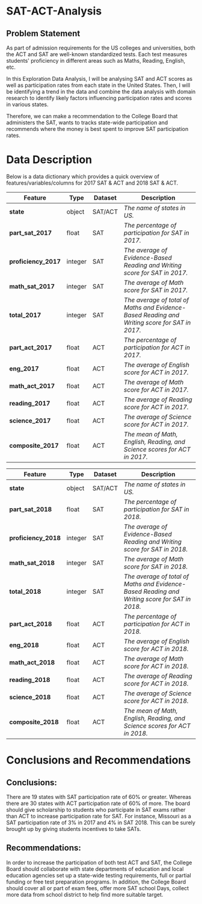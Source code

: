 # SAT-ACT-Analysis

## Problem Statement
As part of admission requirements for the US colleges and universities, both the ACT and SAT are well-known standardized tests. Each test measures students' proficiency in different areas such as Maths, Reading, English, etc.

In this Exploration Data Analysis, I will be analysing SAT and ACT scores as well as participation rates from each state in the United States. Then, I will be identifying a trend in the data and combine the data analysis with domain research to identify likely factors influencing participation rates and scores in various states.

Therefore, we can make a recommendation to the College Board that administers the SAT, wants to tracks state-wide participation and recommends where the money is best spent to improve SAT participation rates.


# Data Description

Below is a data dictionary which provides a quick overview of features/variables/columns for 2017 SAT & ACT and 2018 SAT & ACT.

|Feature|Type|Dataset|Description|
|---|---|---|---|
|**state**|object|SAT/ACT| *The name of states in US.*|
|**part_sat_2017**|float|SAT| *The percentage of participation for SAT in 2017.*|
|**proficiency_2017**|integer|SAT| *The average of Evidence-Based Reading and Writing score for SAT in 2017.*|
|**math_sat_2017**|integer|SAT| *The average of Math score for SAT in 2017.*|
|**total_2017**|integer|SAT| *The average of total of Maths and Evidence-Based Reading and Writing score for SAT in 2017.*|
|**part_act_2017**|float|ACT| *The percentage of participation for ACT in 2017.*|
|**eng_2017**|float|ACT| *The average of English score for ACT in 2017.*|
|**math_act_2017**|float|ACT| *The average of Math score for ACT in 2017.*|
|**reading_2017**|float|ACT| *The average of Reading score for ACT in 2017.*|
|**science_2017**|float|ACT| *The average of Science score for ACT in 2017.*|
|**composite_2017**|float|ACT| *The mean of Math, English, Reading, and Science scores for ACT in 2017.*|


|Feature|Type|Dataset|Description|
|---|---|---|---|
|**state**|object|SAT/ACT| *The name of states in US.*|
|**part_sat_2018**|float|SAT| *The percentage of participation for SAT in 2018.*|
|**proficiency_2018**|integer|SAT| *The average of Evidence-Based Reading and Writing score for SAT in 2018.*|
|**math_sat_2018**|integer|SAT| *The average of Math score for SAT in 2018.*|
|**total_2018**|integer|SAT| *The average of total of Maths and Evidence-Based Reading and Writing score for SAT in 2018.*|
|**part_act_2018**|float|ACT| *The percentage of participation for ACT in 2018.*|
|**eng_2018**|float|ACT| *The average of English score for ACT in 2018.*|
|**math_act_2018**|float|ACT| *The average of Math score for ACT in 2018.*|
|**reading_2018**|float|ACT| *The average of Reading score for ACT in 2018.*|
|**science_2018**|float|ACT| *The average of Science score for ACT in 2018.*|
|**composite_2018**|float|ACT| *The mean of Math, English, Reading, and Science scores for ACT in 2018.*|

# Conclusions and Recommendations

## Conclusions:
There are 19 states with SAT participation rate of 60% or greater. Whereas there are 30 states with ACT participation rate of 60% of more. The board should give scholarship to students who participate in SAT exams rather than ACT to increase participation rate for SAT. For instance, Missouri as a SAT participation rate of 3% in 2017 and 4% in SAT 2018. This can be surely brought up by giving students incentives to take SATs.

## Recommendations:
In order to increase the participation of both test ACT and SAT, the College Board should collaborate with state departments of education and local education agencies set up a state-wide testing requirements, full or partial funding or free test preparation programs. In addition, the College Board should cover all or part of exam fees, offer more SAT school Days, collect more data from school district to help find more suitable target.
